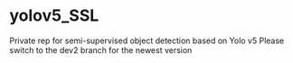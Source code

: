 # yolov5_SSL
Private rep for semi-supervised object detection based on Yolo v5
Please switch to the dev2 branch for the newest version
